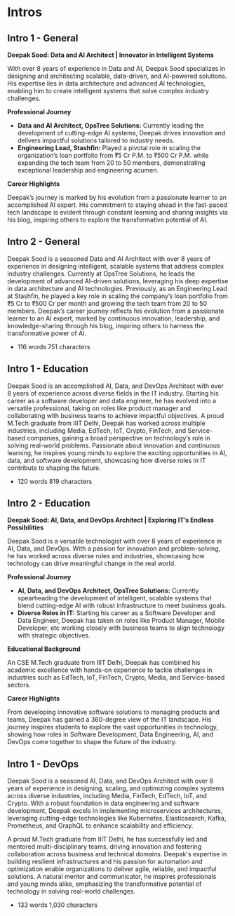 # Intros

## Intro 1 - General

**Deepak Sood: Data and AI Architect | Innovator in Intelligent Systems**

With over 8 years of experience in Data and AI, Deepak Sood specializes in designing and architecting scalable, data-driven, and AI-powered solutions. His expertise lies in data architecture and advanced AI technologies, enabling him to create intelligent systems that solve complex industry challenges.

**Professional Journey**

- **Data and AI Architect, OpsTree Solutions:** Currently leading the development of cutting-edge AI systems, Deepak drives innovation and delivers impactful solutions tailored to industry needs.
- **Engineering Lead, Stashfin:** Played a pivotal role in scaling the organization’s loan portfolio from ₹5 Cr P.M. to ₹500 Cr P.M. while expanding the tech team from 20 to 50 members, demonstrating exceptional leadership and engineering acumen.

**Career Highlights**

Deepak’s journey is marked by his evolution from a passionate learner to an accomplished AI expert. His commitment to staying ahead in the fast-paced tech landscape is evident through constant learning and sharing insights via his blog, inspiring others to explore the transformative potential of AI.

## Intro 2 - General

Deepak Sood is a seasoned Data and AI Architect with over 8 years of experience in designing intelligent, scalable systems that address complex industry challenges. Currently at OpsTree Solutions, he leads the development of advanced AI-driven solutions, leveraging his deep expertise in data architecture and AI technologies. Previously, as an Engineering Lead at Stashfin, he played a key role in scaling the company’s loan portfolio from ₹5 Cr to ₹500 Cr per month and growing the tech team from 20 to 50 members. Deepak’s career journey reflects his evolution from a passionate learner to an AI expert, marked by continuous innovation, leadership, and knowledge-sharing through his blog, inspiring others to harness the transformative power of AI.

- 116 words 751 characters

## Intro 1 - Education

Deepak Sood is an accomplished AI, Data, and DevOps Architect with over 8 years of experience across diverse fields in the IT industry. Starting his career as a software developer and data engineer, he has evolved into a versatile professional, taking on roles like product manager and collaborating with business teams to achieve impactful objectives. A proud M.Tech graduate from IIIT Delhi, Deepak has worked across multiple industries, including Media, EdTech, IoT, Crypto, FinTech, and Service-based companies, gaining a broad perspective on technology’s role in solving real-world problems. Passionate about innovation and continuous learning, he inspires young minds to explore the exciting opportunities in AI, data, and software development, showcasing how diverse roles in IT contribute to shaping the future.

- 120 words 819 characters

## Intro 2 - Education

**Deepak Sood: AI, Data, and DevOps Architect | Exploring IT’s Endless Possibilities**

Deepak Sood is a versatile technologist with over 8 years of experience in AI, Data, and DevOps. With a passion for innovation and problem-solving, he has worked across diverse roles and industries, showcasing how technology can drive meaningful change in the real world.

**Professional Journey**

- **AI, Data, and DevOps Architect, OpsTree Solutions:** Currently spearheading the development of intelligent, scalable systems that blend cutting-edge AI with robust infrastructure to meet business goals.
- **Diverse Roles in IT:** Starting his career as a Software Developer and Data Engineer, Deepak has taken on roles like Product Manager, Mobile Developer, etc working closely with business teams to align technology with strategic objectives.

**Educational Background**

An CSE M.Tech graduate from IIIT Delhi, Deepak has combined his academic excellence with hands-on experience to tackle challenges in industries such as EdTech, IoT, FinTech, Crypto, Media, and Service-based sectors.

**Career Highlights**

From developing innovative software solutions to managing products and teams, Deepak has gained a 360-degree view of the IT landscape. His journey inspires students to explore the vast opportunities in technology, showing how roles in Software Development, Data Engineering, AI, and DevOps come together to shape the future of the industry.

## Intro 1 - DevOps

Deepak Sood is a seasoned AI, Data, and DevOps Architect with over 8 years of experience in designing, scaling, and optimizing complex systems across diverse industries, including Media, FinTech, EdTech, IoT, and Crypto. With a robust foundation in data engineering and software development, Deepak excels in implementing microservices architectures, leveraging cutting-edge technologies like Kubernetes, Elasticsearch, Kafka, Prometheus, and GraphQL to enhance scalability and efficiency.

A proud M.Tech graduate from IIIT Delhi, he has successfully led and mentored multi-disciplinary teams, driving innovation and fostering collaboration across business and technical domains. Deepak's expertise in building resilient infrastructures and his passion for automation and optimization enable organizations to deliver agile, reliable, and impactful solutions. A natural mentor and communicator, he inspires professionals and young minds alike, emphasizing the transformative potential of technology in solving real-world challenges.

- 133 words 1,030 characters
